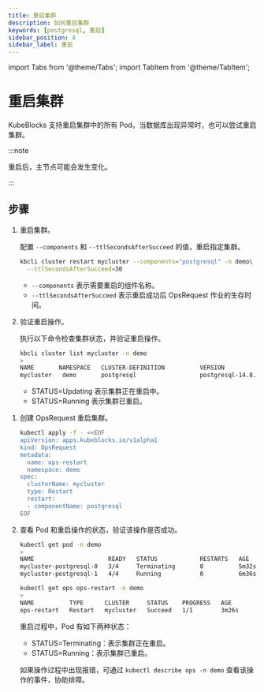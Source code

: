```yaml
---
title: 重启集群
description: 如何重启集群
keywords: [postgresql, 重启]
sidebar_position: 4
sidebar_label: 重启
---
```


import Tabs from '@theme/Tabs';
import TabItem from '@theme/TabItem';

# 重启集群

KubeBlocks 支持重启集群中的所有 Pod。当数据库出现异常时，也可以尝试重启集群。

:::note

重启后，主节点可能会发生变化。

:::

## 步骤

<Tabs>

<TabItem value="kbcli" label="kbcli" default>

1. 重启集群。

   配置 `--components` 和 `--ttlSecondsAfterSucceed` 的值，重启指定集群。

   ```bash
   kbcli cluster restart mycluster --components="postgresql" -n demo\
     --ttlSecondsAfterSucceed=30
   ```

   - `--components` 表示需要重启的组件名称。
   - `--ttlSecondsAfterSucceed` 表示重启成功后 OpsRequest 作业的生存时间。

2. 验证重启操作。

   执行以下命令检查集群状态，并验证重启操作。

   ```bash
   kbcli cluster list mycluster -n demo
   >
   NAME       NAMESPACE   CLUSTER-DEFINITION          VERSION             TERMINATION-POLICY   STATUS    CREATED-TIME
   mycluster   demo       postgresql                  postgresql-14.8.0   Delete               Running   Sep 28,2024 16:57 UTC+0800
   ```

   * STATUS=Updating 表示集群正在重启中。
   * STATUS=Running 表示集群已重启。

</TabItem>

<TabItem value="kubectl" label="kubectl">

1. 创建 OpsRequest 重启集群。

   ```bash
   kubectl apply -f - <<EOF
   apiVersion: apps.kubeblocks.io/v1alpha1
   kind: OpsRequest
   metadata:
     name: ops-restart
     namespace: demo
   spec:
     clusterName: mycluster
     type: Restart 
     restart:
     - componentName: postgresql
   EOF
   ```

2. 查看 Pod 和重启操作的状态，验证该操作是否成功。

   ```bash
   kubectl get pod -n demo
   >
   NAME                     READY   STATUS            RESTARTS   AGE
   mycluster-postgresql-0   3/4     Terminating       0          5m32s
   mycluster-postgresql-1   4/4     Running           0          6m36s

   kubectl get ops ops-restart -n demo
   >
   NAME          TYPE      CLUSTER     STATUS    PROGRESS   AGE
   ops-restart   Restart   mycluster   Succeed   1/1        3m26s
   ```

   重启过程中，Pod 有如下两种状态：

   - STATUS=Terminating：表示集群正在重启。
   - STATUS=Running：表示集群已重启。

   如果操作过程中出现报错，可通过 `kubectl describe ops -n demo` 查看该操作的事件，协助排障。

</TabItem>

</Tabs>
